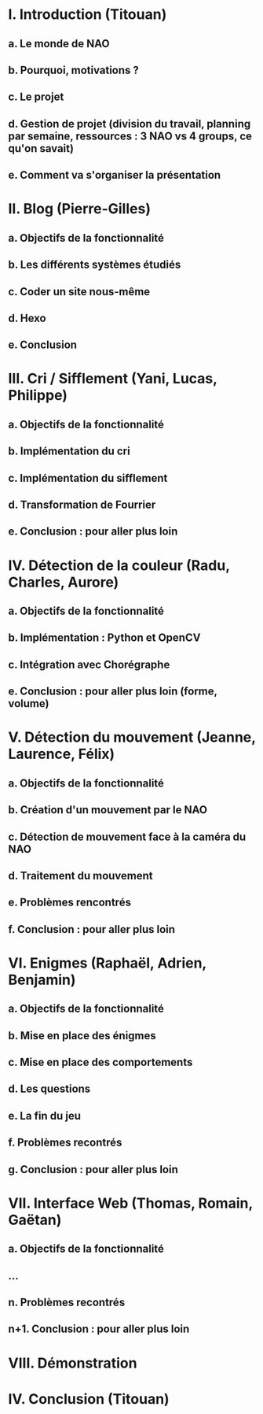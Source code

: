 
# I. Introduction (Titouan)
##	a. Le monde de NAO
##	b. Pourquoi, motivations ?
##	c. Le projet
##	d. Gestion de projet (division du travail, planning par semaine, ressources : 3 NAO vs 4 groups, ce qu'on savait)
##	e. Comment va s'organiser la présentation

# II. Blog (Pierre-Gilles)
##  a. Objectifs de la fonctionnalité
##  b. Les différents systèmes étudiés
##  c. Coder un site nous-même
##  d. Hexo
##  e. Conclusion
	
# III. Cri / Sifflement (Yani, Lucas, Philippe)
##  a. Objectifs de la fonctionnalité
##  b. Implémentation du cri
##  c. Implémentation du sifflement
##  d. Transformation de Fourrier
##  e. Conclusion : pour aller plus loin

# IV. Détection de la couleur (Radu, Charles, Aurore)
##  a. Objectifs de la fonctionnalité
##  b. Implémentation : Python et OpenCV
##  c. Intégration avec Chorégraphe
##  e. Conclusion : pour aller plus loin (forme, volume)

# V. Détection du mouvement (Jeanne, Laurence, Félix)
##  a. Objectifs de la fonctionnalité
##  b. Création d'un mouvement par le NAO
##  c. Détection de mouvement face à la caméra du NAO
##  d. Traitement du mouvement
##  e. Problèmes rencontrés
##  f. Conclusion : pour aller plus loin

# VI. Enigmes (Raphaël, Adrien, Benjamin)
## a. Objectifs de la fonctionnalité
##  b. Mise en place des énigmes
##  c. Mise en place des comportements
##  d. Les questions
##  e. La fin du jeu
##  f. Problèmes recontrés
##  g. Conclusion : pour aller plus loin

# VII. Interface Web (Thomas, Romain, Gaëtan)
## a. Objectifs de la fonctionnalité
##  ...
##  n. Problèmes recontrés
##  n+1. Conclusion : pour aller plus loin

# VIII. Démonstration

# IV. Conclusion (Titouan)